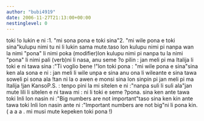 ```yaml
---
author: "bubi4919"
date: 2006-11-27T21:13:00+00:00
nestinglevel: 0
---
```

toki !o lukin e ni :1. "mi sona pona e toki sina"2. "mi wile pona e toki sina"kulupu nimi tu ni li lukin sama mute.taso lon kulupu nimi pi nanpa wan la nimi "pona" li nimi poka (modifier)lon kulupu nimi pi nanpa tu la nimi "pona" li nimi pali (verb)ni li nasa, anu seme ?o pilin : jan meli pi ma Italija li toki e ni tawa sina :"Ti voglio bene !"lon toki pona : "mi wile pona e sina"sina ken ala sona e ni : jan meli li wile unpa e sina anu ona li wileante e sina tawa soweli pi sona ala !tan ni la o awen e monsi sina lon sinpin pi jan meli pi ma Italija !jan KansoP.S. : tenpo pini la mi sitelen e ni :"nanpa suli li suli ala"jan mute lili li sitelen e ni tawa mi : ni li toki e seme ?pona. sina ken ante tawa toki Inli lon nasin ni :"Big numbers are not important"taso sina ken kin ante tawa toki Inli lon nasin ante ni :"Important numbers are not big"ni li pona kin.( a a a . mi musi mute kepeken toki pona !)
